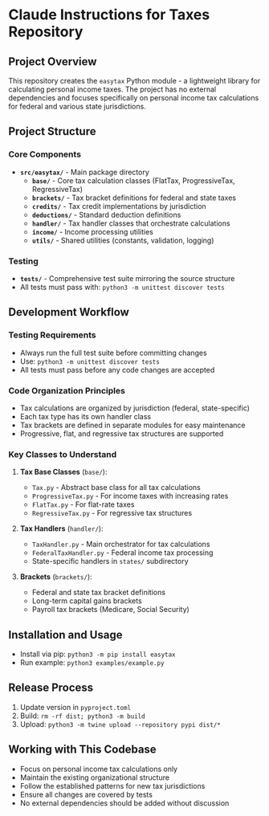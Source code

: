 # Claude Instructions for Taxes Repository

## Project Overview
This repository creates the `easytax` Python module - a lightweight library for calculating personal income taxes. The project has no external dependencies and focuses specifically on personal income tax calculations for federal and various state jurisdictions.

## Project Structure

### Core Components
- **`src/easytax/`** - Main package directory
  - **`base/`** - Core tax calculation classes (FlatTax, ProgressiveTax, RegressiveTax)
  - **`brackets/`** - Tax bracket definitions for federal and state taxes
  - **`credits/`** - Tax credit implementations by jurisdiction
  - **`deductions/`** - Standard deduction definitions
  - **`handler/`** - Tax handler classes that orchestrate calculations
  - **`income/`** - Income processing utilities
  - **`utils/`** - Shared utilities (constants, validation, logging)

### Testing
- **`tests/`** - Comprehensive test suite mirroring the source structure
- All tests must pass with: `python3 -m unittest discover tests`

## Development Workflow

### Testing Requirements
- Always run the full test suite before committing changes
- Use: `python3 -m unittest discover tests`
- All tests must pass before any code changes are accepted

### Code Organization Principles
- Tax calculations are organized by jurisdiction (federal, state-specific)
- Each tax type has its own handler class
- Tax brackets are defined in separate modules for easy maintenance
- Progressive, flat, and regressive tax structures are supported

### Key Classes to Understand
1. **Tax Base Classes** (`base/`):
   - `Tax.py` - Abstract base class for all tax calculations
   - `ProgressiveTax.py` - For income taxes with increasing rates
   - `FlatTax.py` - For flat-rate taxes
   - `RegressiveTax.py` - For regressive tax structures

2. **Tax Handlers** (`handler/`):
   - `TaxHandler.py` - Main orchestrator for tax calculations
   - `FederalTaxHandler.py` - Federal income tax processing
   - State-specific handlers in `states/` subdirectory

3. **Brackets** (`brackets/`):
   - Federal and state tax bracket definitions
   - Long-term capital gains brackets
   - Payroll tax brackets (Medicare, Social Security)

## Installation and Usage
- Install via pip: `python3 -m pip install easytax`
- Run example: `python3 examples/example.py`

## Release Process
1. Update version in `pyproject.toml`
2. Build: `rm -rf dist; python3 -m build`
3. Upload: `python3 -m twine upload --repository pypi dist/*`

## Working with This Codebase
- Focus on personal income tax calculations only
- Maintain the existing organizational structure
- Follow the established patterns for new tax jurisdictions
- Ensure all changes are covered by tests
- No external dependencies should be added without discussion